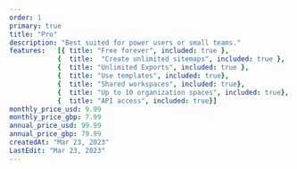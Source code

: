 ```yaml
---
order: 1
primary: true
title: "Pro"
description: "Best suited for power users or small teams."
features:   [{ title: "Free forever", included: true },
            {  title:  "Create unlimited sitemaps", included: true },
            {  title: "Unlimited Exports", included: true }, 
            {  title: "Use templates", included: true},
            {  title: "Shared workspaces", included: true},
            {  title: "Up to 10 organization spaces", included: true},
            {  title: "API access", included: true}]
monthly_price_usd: 9.99
monthly_price_gbp: 7.99
annual_price_usd: 99.99
annual_price_gbp: 79.99
createdAt: "Mar 23, 2023"
LastEdit: "Mar 23, 2023"
---
```

